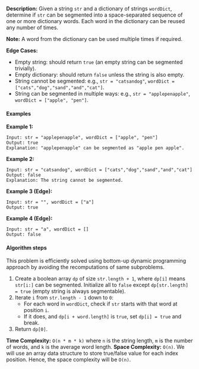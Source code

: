 **Description:**
Given a string `str` and a dictionary of strings `wordDict`, determine if `str` can be segmented into a space-separated sequence of one or more dictionary words. Each word in the dictionary can be reused any number of times.

**Note:** A word from the dictionary can be used multiple times if required.

**Edge Cases:**
- Empty string: should return `true` (an empty string can be segmented trivially).
- Empty dictionary: should return `false` unless the string is also empty.
- String cannot be segmented: e.g., `str = "catsandog"`, `wordDict = ["cats","dog","sand","and","cat"]`.
- String can be segmented in multiple ways: e.g., `str = "applepenapple"`, `wordDict = ["apple", "pen"]`.

#### Examples

**Example 1:**
```
Input: str = "applepenapple", wordDict = ["apple", "pen"]
Output: true
Explanation: "applepenapple" can be segmented as "apple pen apple".
```

**Example 2:**
```
Input: str = "catsandog", wordDict = ["cats","dog","sand","and","cat"]
Output: false
Explanation: The string cannot be segmented.
```

**Example 3 (Edge):**
```
Input: str = "", wordDict = ["a"]
Output: true
```

**Example 4 (Edge):**
```
Input: str = "a", wordDict = []
Output: false
```

#### Algorithm steps
This problem is efficiently solved using bottom-up dynamic programming approach by avoiding the recomputations of same subproblems.

1. Create a boolean array `dp` of size `str.length + 1`, where `dp[i]` means `str[i:]` can be segmented. Initialize all to `false` except `dp[str.length] = true` (empty string is always segmentable).
2. Iterate `i` from `str.length - 1` down to `0`:
    - For each word in `wordDict`, check if `str` starts with that word at position `i`.
    - If it does, and `dp[i + word.length]` is `true`, set `dp[i] = true` and break.
3. Return `dp[0]`.

**Time Complexity:** `O(n * m * k)` where `n` is the string length, `m` is the number of words, and `k` is the average word length.
**Space Complexity:** `O(n)`. We will use an array data structure to store true/false value for each index position. Hence, the space complexity will be `O(n)`.
